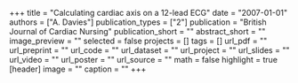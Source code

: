 +++
title = "Calculating cardiac axis on a 12-lead ECG"
date = "2007-01-01"
authors = ["A. Davies"]
publication_types = ["2"]
publication = "British Journal of Cardiac Nursing"
publication_short = ""
abstract_short = ""
image_preview = ""
selected = false
projects = []
tags = []
url_pdf = ""
url_preprint = ""
url_code = ""
url_dataset = ""
url_project = ""
url_slides = ""
url_video = ""
url_poster = ""
url_source = ""
math = false
highlight = true
[header]
image = ""
caption = ""
+++
